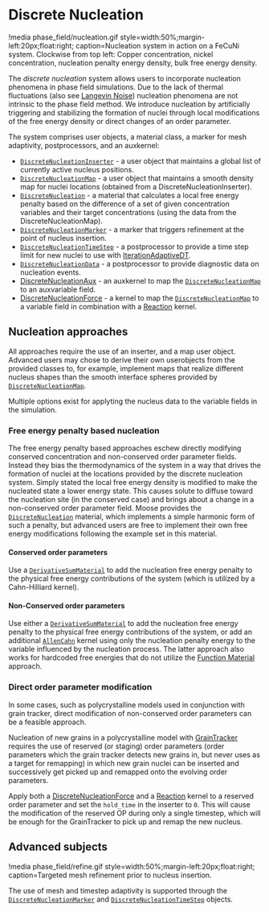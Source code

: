 # Discrete Nucleation

!media phase_field/nucleation.gif style=width:50%;margin-left:20px;float:right;
       caption=Nucleation system in action on a FeCuNi system. Clockwise from top left: Copper
               concentration, nickel concentration, nucleation penalty energy density, bulk free
               energy density.

The _discrete nucleation_ system allows users to incorporate nucleation
phenomena in phase field simulations. Due to the lack of thermal fluctuations
(also see [Langevin Noise](Nucleation/LangevinNoise.md)) nucleation phenomena
are not intrinsic to the phase field method. We introduce nucleation by
artificially triggering and stabilizing the formation of nuclei through local
modifications of the free energy density or direct changes of an order parameter.

The system comprises user objects, a material class, a marker for mesh
adaptivity, postprocessors, and an auxkernel:

- [`DiscreteNucleationInserter`](/DiscreteNucleationInserter.md) - a user object
  that maintains a global list of currently active nucleus positions.
- [`DiscreteNucleationMap`](/DiscreteNucleationMap.md)  - a user object that
  maintains a smooth density map for nuclei locations (obtained from a
  DiscreteNucleationInserter).
- [`DiscreteNucleation`](materials/DiscreteNucleation.md)  - a material that calculates
  a local free energy penalty based on the difference of a set of given concentration
  variables and their target concentrations (using the data from the DiscreteNucleationMap).
- [`DiscreteNucleationMarker`](markers/DiscreteNucleationMarker.md)  - a marker
  that triggers refinement at the point of nucleus insertion.
- [`DiscreteNucleationTimeStep`](postprocessors/DiscreteNucleationTimeStep.md) - a
  postprocessor to provide a time step limit for new nuclei to use with
  [IterationAdaptiveDT](/IterationAdaptiveDT.md).
- [`DiscreteNucleationData`](postprocessors/DiscreteNucleationData.md) - a
  postprocessor to provide diagnostic data on nucleation events.
- [DiscreteNucleationAux](/DiscreteNucleationAux.md) - an auxkernel to map the
  [`DiscreteNucleationMap`](/DiscreteNucleationMap.md) to an auxvariable field.
- [DiscreteNucleationForce](/DiscreteNucleationForce.md) - a kernel to map the
  [`DiscreteNucleationMap`](/DiscreteNucleationMap.md) to a variable field in
  combination with a [Reaction](/Reaction.md) kernel.

## Nucleation approaches

All approaches require the use of an inserter, and a map user object. Advanced
users may chose to derive their own userobjects from the provided classes to,
for example, implement maps that realize different nucleus shapes than the
smooth interface spheres provided by
[`DiscreteNucleationMap`](/DiscreteNucleationMap.md).

Multiple options exist for applyting the nucleus data to the variable fields in
the simulation.

### Free energy penalty based nucleation

The free energy penalty based approaches eschew directly modifying conserved
concentration and non-conserved order parameter fields. Instead they bias the
thermodynamics of the system in a way that drives the formation of nuclei at the
locations provided by the discrete nucleation system. Simply stated the local
free energy density is modified to make the nucleated state a lower energy
state. This causes solute to diffuse toward the nucleation site (in the
conserved case) and brings about a change in a non-conserved order parameter field.
Moose provides the [`DiscreteNucleation`](materials/DiscreteNucleation.md)
material, which implements a simple harmonic form of such a penalty, but
advanced users are free to implement their own free energy modifications
following the example set in this material.

#### Conserved order parameters

Use a [`DerivativeSumMaterial`](/DerivativeSumMaterial.md) to add the nucleation
free energy penalty to the physical free energy contributions of the system
(which is utilized by a Cahn-Hilliard kernel).

#### Non-Conserved order parameters

Use either a [`DerivativeSumMaterial`](/DerivativeSumMaterial.md) to add the
nucleation free energy penalty to the physical free energy contributions of the
system, or add an additional [`AllenCahn`](/AllenCahn.md) kernel using only the
nucleation penalty energy to the variable influenced by the nucleation process.
The latter approach also works for hardcoded free energies that do not utilize
the [Function Material](/phase_field/FunctionMaterials.md) approach.

### Direct order parameter modification

In some cases, such as polycrystalline models used in conjunction with grain
tracker, direct modification of non-conserved order parameters can be a feasible
approach.

Nucleation of new grains in a polycrystalline model with
[GrainTracker](/GrainTracker.md) requires the use of reserved (or staging) order
parameters (order parameters which the grain tracker detects new grains in, but
never uses as a target for remapping) in which new grain nuclei can be inserted and
successively get picked up and remapped onto the evolving order parameters.

Apply both a [DiscreteNucleationForce](/DiscreteNucleationForce.md) and a
[Reaction](/Reaction.md) kernel to a reserved order parameter and set the
`hold_time` in the inserter to `0`. This will cause the modification of the
reserved OP during only a single timestep, which will be enough for the
GrainTracker to pick up and remap the new nucleus.

## Advanced subjects

!media phase_field/refine.gif style=width:50%;margin-left:20px;float:right;
       caption=Targeted mesh refinement prior to nucleus insertion.

The use of mesh and timestep adaptivity is supported through the
[`DiscreteNucleationMarker`](markers/DiscreteNucleationMarker.md) and
[`DiscreteNucleationTimeStep`](postprocessors/DiscreteNucleationTimeStep.md)
objects.
